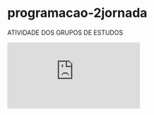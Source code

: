 # programacao-2jornada
ATIVIDADE DOS GRUPOS DE ESTUDOS

![image](https://github.com/cidaci2000/programacao-2jornada/blob/main/index2.html)
